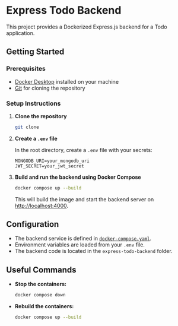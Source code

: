 # Express Todo Backend

This project provides a Dockerized Express.js backend for a Todo application.

## Getting Started

### Prerequisites

- [Docker Desktop](https://www.docker.com/products/docker-desktop) installed on your machine
- [Git](https://git-scm.com/) for cloning the repository

### Setup Instructions

1. **Clone the repository**
   ```sh
   git clone 
   ```

2. **Create a `.env` file**

   In the root directory, create a `.env` file with your secrets:
   ```
   MONGODB_URI=your_mongodb_uri
   JWT_SECRET=your_jwt_secret
   ```

3. **Build and run the backend using Docker Compose**
   ```sh
   docker compose up --build
   ```

   This will build the image and start the backend server on [http://localhost:4000](http://localhost:4000).

## Configuration

- The backend service is defined in [`docker-compose.yaml`](docker-compose.yaml).
- Environment variables are loaded from your `.env` file.
- The backend code is located in the `express-todo-backend` folder.

## Useful Commands

- **Stop the containers:**
  ```sh
  docker compose down
  ```
- **Rebuild the containers:**
  ```sh
  docker compose up --build
  ```

